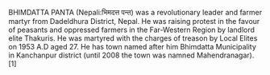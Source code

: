 BHIMDATTA PANTA (Nepali:भिमदत्त पन्त) was a revolutionary leader and farmer martyr from Dadeldhura District, Nepal. He was raising protest in the favour of peasants and oppressed farmers in the Far-Western Region by landlord elite Thakuris. He was martyred with the charges of treason by Local Elites on 1953 A.D aged 27. He has town named after him Bhimdatta Municipality in Kanchanpur district (until 2008 the town was namned Mahendranagar). [1]
